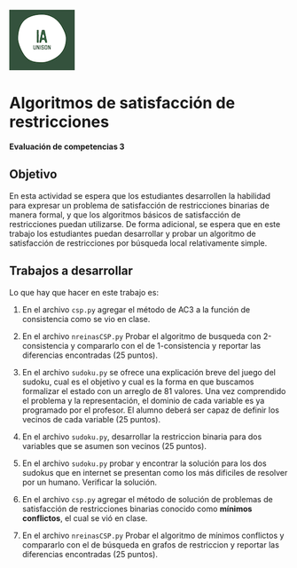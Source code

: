 ![](ia.png)

# Algoritmos de satisfacción de restricciones

**Evaluación de competencias 3**

## Objetivo

En esta actividad se espera que los estudiantes desarrollen la habilidad para expresar un problema 
de satisfacción de restricciones binarias de manera formal, y que los algoritmos básicos de
satisfacción de restricciones puedan utilizarse. De forma adicional, se espera que en este trabajo
los estudiantes puedan desarrollar y probar un algoritmo de satisfacción de restricciones por búsqueda 
local relativamente simple.

## Trabajos a desarrollar

Lo que hay que hacer en este trabajo es:

1. En el archivo `csp.py` agregar el método de AC3 a la función de consistencia como se vio en clase.
   
2. En el archivo `nreinasCSP.py` Probar el algoritmo de busqueda con 2-consistencia y compararlo con el 
   de 1-consistencia y reportar las diferencias encontradas (25 puntos).

3. En el archivo `sudoku.py` se ofrece una explicación breve del juego del sudoku, cual es el objetivo
   y cual es la forma en que buscamos formalizar el estado con un arreglo de 81 valores. Una vez comprendido
   el problema y la representación, el dominio de cada variable es ya programado por el profesor. El alumno
   deberá ser capaz de definir los vecinos de cada variable (25 puntos).
   
4. En el archivo `sudoku.py`, desarrollar la restriccion binaria para dos variables que se asumen son vecinos
   (25 puntos).

5. En el archivo `sudoku.py` probar y encontrar la solución para los dos sudokus que en internet se presentan como los
   más dificiles de resolver por un humano. Verificar la solución.
   
6. En el archivo `csp.py` agregar el método de solución de problemas de satisfacción de restricciones binarias conocido como 
   **mínimos conflictos**, el cual se vió en clase.
   
7. En el archivo `nreinasCSP.py` Probar el algoritmo de mínimos conflictos y compararlo con el de búsqueda en grafos de
   restriccion y reportar las diferencias encontradas (25 puntos).
   

